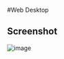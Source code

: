#Web Desktop

Screenshot
----------
![image](https://github.com/jihesi/front-end-example/blob/master/20160302-website/screenshot/screenshot.png)
